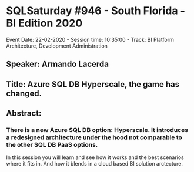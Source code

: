 # SQLSaturday #946 - South Florida - BI Edition 2020
Event Date: 22-02-2020 - Session time: 10:35:00 - Track: BI Platform Architecture, Development  Administration
## Speaker: Armando Lacerda
## Title: Azure SQL DB Hyperscale, the game has changed.
## Abstract:
### There is a new Azure SQL DB option: Hyperscale. It introduces a redesigned architecture under the hood not comparable to the other SQL DB PaaS options. 
In this session you will learn and see how it works and the best scenarios where it fits in. And how it blends in a cloud based BI solution arctecture.
